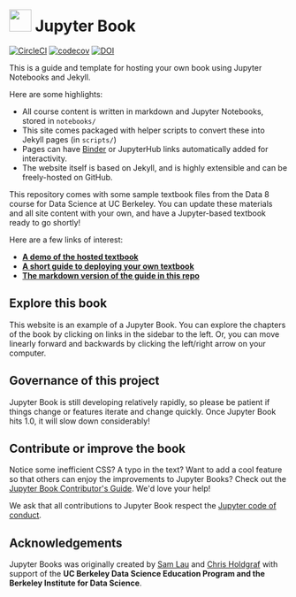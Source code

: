 # <img src="https://raw.githubusercontent.com/jupyter/jupyter-book/master/jupyter_book/book_template/content/images/logo/logo.png" width=40 /> Jupyter Book

[![CircleCI](https://circleci.com/gh/jupyter/jupyter-book.svg?style=svg)](https://circleci.com/gh/jupyter/jupyter-book)
[![codecov](https://codecov.io/gh/jupyter/jupyter-book/branch/master/graph/badge.svg)](https://codecov.io/gh/jupyter/jupyter-book)
[![DOI](https://zenodo.org/badge/DOI/10.5281/zenodo.2799972.svg)](https://doi.org/10.5281/zenodo.2799972)

This is a guide and template for hosting your own book using
Jupyter Notebooks and Jekyll.

Here are some highlights:

* All course content is written in markdown and Jupyter Notebooks, stored in `notebooks/`
* This site comes packaged with helper scripts to convert these into Jekyll pages (in `scripts/`)
* Pages can have [Binder](https://mybinder.org) or JupyterHub links automatically added for interactivity.
* The website itself is based on Jekyll, and is highly extensible and can be freely-hosted on GitHub.

This repository comes with some sample textbook files from the Data 8 course
for Data Science at UC Berkeley. You can update these materials and all site
content with your own, and have a Jupyter-based textbook ready to go shortly!

Here are a few links of interest:

* **[A demo of the hosted textbook](https://jupyterbook.org/ )**
* **[A short guide to deploying your own textbook](https://jupyterbook.org/guide/01_overview)**
* **[The markdown version of the guide in this repo](jupyter_book/book_template/content/guide/)**

## Explore this book

This website is an example of a Jupyter Book. You can explore the chapters of the book
by clicking on links in the sidebar to the left. Or, you can move linearly forward and
backwards by clicking the left/right arrow on your computer.

## Governance of this project

Jupyter Book is still developing relatively rapidly, so please be patient if things change
or features iterate and change quickly. Once Jupyter Book hits 1.0, it will slow down
considerably!

## Contribute or improve the book

Notice some inefficient CSS? A typo in the text? Want to add a cool feature so that others
can enjoy the improvements to Jupyter Books? Check out the [Jupyter Book Contributor's
Guide](https://jupyterbook.org/contributing.html). We'd love your help!

We ask that all contributions to Jupyter Book respect the
[Jupyter code of conduct](https://github.com/jupyter/governance/blob/master/conduct/code_of_conduct.md).

## Acknowledgements

Jupyter Books was originally created by [Sam Lau][sam] and [Chris Holdgraf][chris]
with support of the **UC Berkeley Data Science Education Program and the Berkeley
Institute for Data Science**.

[sam]: http://www.samlau.me/
[chris]: https://predictablynoisy.com
